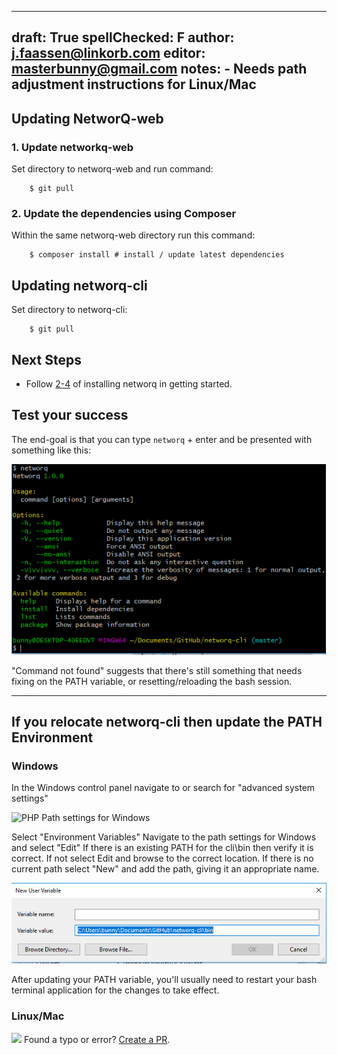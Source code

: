
---
draft: True
spellChecked: F
author: j.faassen@linkorb.com
editor: masterbunny@gmail.com
notes: - Needs path adjustment instructions for Linux/Mac
---

## Updating NetworQ-web

### 1. Update networkq-web

Set directory to networq-web and run command:

```
	$ git pull

```

### 2. Update the dependencies using Composer

Within the same networq-web directory run this command:

```
	$ composer install # install / update latest dependencies
```

## Updating networq-cli


Set directory to networq-cli:


```
	$ git pull

```

## Next Steps

<!--- stay DRY where possible, maybe after getting started is approved and proofed copy through? --->

* Follow [2-4](getting-started.md#2.-Install-NetworQ) of installing networq in getting started.


## Test your success

The end-goal is that you can type `networq` + enter and be presented with something like this:

![cli/Bin Path settings for Windows](/images/CommandsAvailable.PNG) 

"Command not found" suggests that there's still something that needs fixing on the PATH variable, or resetting/reloading the bash session.

-----

## If you relocate networq-cli then update the PATH Environment

### Windows

In the Windows control panel navigate to or search for "advanced system settings"

![PHP Path settings for Windows](/images/PHP_Windows_VariablesSetings.PNG) 

Select "Environment Variables"
Navigate to the path settings for Windows and select "Edit"
If there is an existing PATH for the cli\bin then verify it is correct.
If not select Edit and browse to the correct location.
If there is no current path select "New" and add the path, giving it an appropriate name.

![cli/Bin Path settings for Windows](/images/EditPathforCliBin.PNG) 


After updating your PATH variable, you'll usually need to restart your bash terminal application for the changes to take effect.

### Linux/Mac







<img src="https://github.com/favicon.ico" width="48"> Found a typo or error? [Create a PR](https://github.com/networq/www.networq.io).



